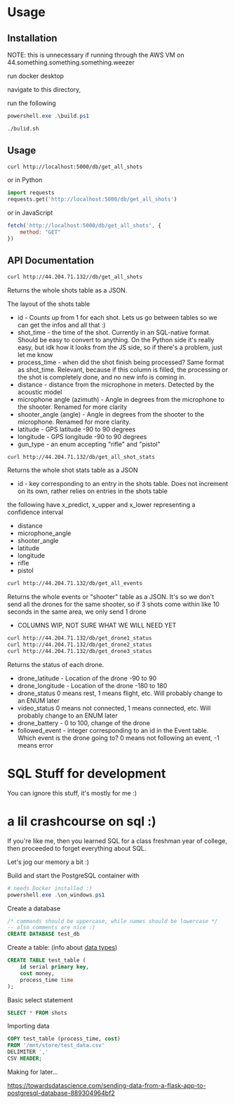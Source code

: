 # Usage

## Installation

NOTE: this is unnecessary if running through the AWS VM on 44.something.something.something.weezer

run docker desktop

navigate to this directory,

run the following
```Powershell
powershell.exe .\build.ps1
```

```Bash
./bulid.sh
```

## Usage
```Bash
curl http://localhost:5000/db/get_all_shots
```

or in Python
```Python
import requests
requests.get('http://localhost:5000/db/get_all_shots')
```

or in JavaScript
```JavaScript
fetch('http://localhost:5000/db/get_all_shots', {
    method: "GET"
})
```

## API Documentation

```Bash
curl http://44.204.71.132//db/get_all_shots
```

Returns the whole shots table as a JSON.

The layout of the shots table
* id - Counts up from 1 for each shot. Lets us go between tables so we can get the infos and all that :)
* shot_time - the time of the shot. Currently in an SQL-native format. Should be easy to convert to anything. On the Python side it's really easy, but idk how it looks from the JS side, so if there's a problem, just let me know
* process_time - when did the shot finish being processed? Same format as shot_time. Relevant, because if this column is filled, the processing or the shot is completely done, and no new info is coming in.
* distance - distance from the microphone in meters. Detected by the acoustic model
* microphone angle (azimuth) - Angle in degrees from the microphone to the shooter. Renamed for more clarity
* shooter_angle (angle) - Angle in degrees from the shooter to the microphone. Renamed for more clarity.
* latitude - GPS latitude -90 to 90 degrees
* longitude - GPS longitude -90 to 90 degrees
* gun_type - an enum accepting "rifle" and "pistol"

```Bash
curl http://44.204.71.132/db/get_all_shot_stats
```

Returns the whole shot stats table as a JSON

* id - key corresponding to an entry in the shots table. Does not increment on its own, rather relies on entries in the shots table

the following have x_predict, x_upper and x_lower representing a confidence interval

* distance
* microphone_angle
* shooter_angle
* latitude
* longitude
* rifle
* pistol

```Bash
curl http://44.204.71.132/db/get_all_events
```

Returns the whole events or "shooter" table as a JSON. It's so we don't send all the drones for the same shooter, so if 3 shots come within like 10 seconds in the same area, we only send 1 drone

* COLUMNS WIP, NOT SURE WHAT WE WILL NEED YET

```Bash
curl http://44.204.71.132/db/get_drone1_status
curl http://44.204.71.132/db/get_drone2_status
curl http://44.204.71.132/db/get_drone3_status
```

Returns the status of each drone.

* drone_latitude - Location of the drone -90 to 90
* drone_longitude - Location of the drone -180 to 180
* drone_status 0 means rest, 1 means flight, etc. Will probably change to an ENUM later
* video_status 0 means not connected, 1 means connected, etc. Will probably change to an ENUM later
* drone_battery - 0 to 100, change of the drone
* followed_event - integer corresponding to an id in the Event table. Which event is the drone going to? 0 means not following an event, -1 means error

# SQL Stuff for development
You can ignore this stuff, it's mostly for me :)
# a lil crashcourse on sql :)

If you're like me, then you learned SQL for a class freshman year of college, then proceeded to forget everything about SQL.

Let's jog our memory a bit :)

Build and start the PostgreSQL container with

```Powershell
# needs Docker installed :)
powershell.exe .\on_windows.ps1
```

Create a database
```SQL
/* commands should be uppercase, while names should be lowercase */
-- also comments are nice :)
CREATE DATABASE test_db
```

Create a table: (info about [data types](https://www.postgresql.org/docs/current/datatype.html))
```SQL
CREATE TABLE test_table (
    id serial primary key,
    cost money,
    process_time time
);
```

Basic select statement
```SQL
SELECT * FROM shots
```

Importing data
```SQL
COPY test_table (process_time, cost)
FROM '/mnt/store/test_data.csv'
DELIMITER ','
CSV HEADER;
```

Making 
for later...

https://towardsdatascience.com/sending-data-from-a-flask-app-to-postgresql-database-889304964bf2